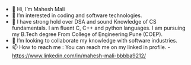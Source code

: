 - 👋 Hi, I’m Mahesh Mali
- 👀 I’m interested in coding and software technologies.
- 🌱 I have strong hold over DSA and sound Knowledge of CS fundamentals. I am fluent C, C++ and python languages. I am pursuing my B.Tech degree From College of Engineering Pune (COEP).
- 💞️ I’m looking to collaborate my knowledge with software industries.
- 📫 How to reach me : You can reach me on my linked in profile. - https://www.linkedin.com/in/mahesh-mali-bbbba9212/

<!---
Maheshmali1/Maheshmali1 is a ✨ special ✨ repository because its `README.md` (this file) appears on your GitHub profile.
You can click the Preview link to take a look at your changes.
--->
